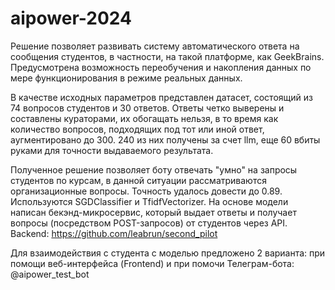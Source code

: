 # aipower-2024

Решение позволяет развивать систему автоматического ответа на сообщения студентов, в частности, на такой платформе, как GeekBrains. Предусмотрена возможность переобучения и накопления данных по мере функционирования в режиме реальных данных.

В качестве исходных параметров представлен датасет, состоящий из 74 вопросов студентов и 30 ответов. Ответы четко выверены и составлены кураторами, их обогащать нельзя, в то время как количество вопросов, подходящих под тот или иной ответ, аугментировано до 300. 240 из них получены за счет llm, еще 60 вбиты руками для точности выдаваемого результата.

Полученное решение позволяет боту отвечать "умно" на запросы студентов по курсам, в данной ситуации рассматриваются организационные вопросы. Точность удалось довести до 0.89. Используются SGDClassifier и TfidfVectorizer. На основе модели написан бекэнд-микросервис, который выдает ответы и получает вопросы (посредством POST-запросов) от студентов через API. Backend: https://github.com/leabrun/second_pilot

Для взаимодействия с студента с моделью предложено 2 варианта: при помощи веб-интерфейса (Frontend) и при помочи Телеграм-бота: @aipower_test_bot
